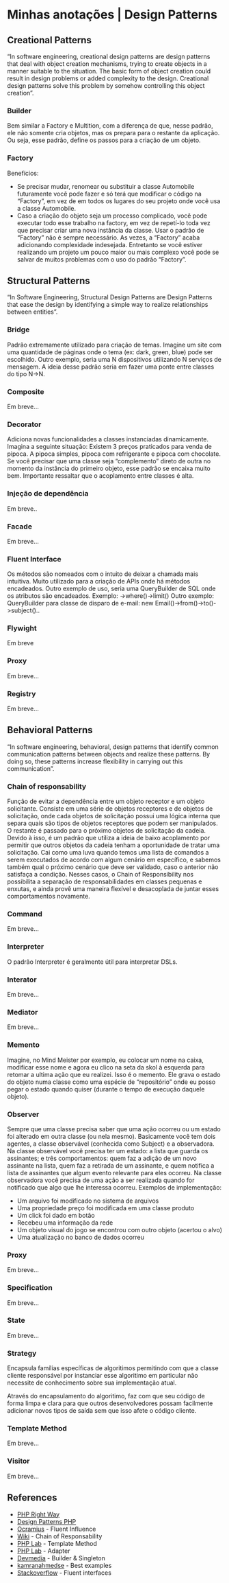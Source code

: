 # Minhas anotações | Design Patterns

## Creational Patterns
“In software engineering, creational design patterns are design patterns that deal with object creation mechanisms, trying to create objects in a manner suitable to the situation. The basic form of object creation could result in design problems or added complexity to the design. Creational design patterns solve this problem by somehow controlling this object creation”.

### Builder
Bem similar a Factory e Multition, com a diferença de que, nesse padrão, ele não somente cria objetos, mas os prepara para o restante da aplicação. Ou seja, esse padrão, define os passos para a criação de um objeto.

### Factory
Benefícios:
* Se precisar mudar, renomear ou substituir a classe Automobile futuramente você pode fazer e só terá que modificar o código na “Factory”, em vez de em todos os lugares do seu projeto onde você usa a classe Automobile.
* Caso a criação do objeto seja um processo complicado, você pode executar todo esse trabalho na factory, em vez de repetí-lo toda vez que precisar criar uma nova instância da classe.
Usar o padrão de “Factory” não é sempre necessário. As vezes, a “Factory” acaba adicionando complexidade indesejada. Entretanto se você estiver realizando um projeto um pouco maior ou mais complexo você pode se salvar de muitos problemas com o uso do padrão “Factory”.

## Structural Patterns
“In Software Engineering, Structural Design Patterns are Design Patterns that ease the design by identifying a simple way to realize relationships between entities”.

### Bridge
Padrão extremamente utilizado para criação de temas. Imagine um site com uma quantidade de páginas onde o tema (ex: dark, green, blue) pode ser escolhido. Outro exemplo, seria uma N dispositivos utilizando N serviços de mensagem.
A ideia desse padrão seria em fazer uma ponte entre classes do tipo N->N.

### Composite
Em breve...

### Decorator
Adiciona novas funcionalidades a classes instanciadas dinamicamente.
Imagina a seguinte situação: Existem 3 preços praticados para venda de pipoca. A pipoca simples, pipoca com refrigerante e pipoca com chocolate. Se você precisar que uma classe seja “complemento” direto de outra no momento da instância do primeiro objeto, esse padrão se encaixa muito bem. Importante ressaltar que o acoplamento entre classes é alta.
### Injeção de dependência
Em breve.. 

### Facade
Em breve...

### Fluent Interface
Os métodos são nomeados com o intuito de deixar a chamada mais intuitiva.
Muito utilizado para a criação de APIs onde há métodos encadeados. Outro exemplo de uso, seria uma QueryBuilder de SQL onde os atributos são encadeados. Exemplo: →where()→limit() Outro exemplo: QueryBuilder para classe de disparo de e-mail: new Email()->from()->to()->subject()..

### Flywight
Em breve

### Proxy
Em breve...

### Registry
Em breve...

## Behavioral Patterns
“In software engineering, behavioral, design patterns that identify common communication patterns between objects and realize these patterns. By doing so, these patterns increase flexibility in carrying out this communication”.

### Chain of responsability
Função de evitar a dependência entre um objeto receptor e um objeto solicitante. Consiste em uma série de objetos receptores e de objetos de solicitação, onde cada objetos de solicitação possui uma lógica interna que separa quais são tipos de objetos receptores que podem ser manipulados. O restante é passado para o próximo objetos de solicitação da cadeia.
Devido à isso, é um padrão que utiliza a ideia de baixo acoplamento por permitir que outros objetos da cadeia tenham a oportunidade de tratar uma solicitação.
Cai como uma luva quando temos uma lista de comandos a serem executados de acordo com algum cenário em específico, e sabemos também qual o próximo cenário que deve ser validado, caso o anterior não satisfaça a condição.
Nesses casos, o Chain of Responsibility nos possibilita a separação de responsabilidades em classes pequenas e enxutas, e ainda provê uma maneira flexível e desacoplada de juntar esses comportamentos novamente.

### Command
Em breve...

### Interpreter
O padrão Interpreter é geralmente útil para interpretar DSLs.

### Interator
Em breve...

### Mediator
Em breve...

### Memento
Imagine, no Mind Meister por exemplo, eu colocar um nome na caixa, modificar esse nome e agora eu clico na seta da skol à esquerda para retomar a ultima ação que eu realizei. Isso é o memento. Ele grava o estado do objeto numa classe como uma espécie de “repositório” onde eu posso pegar o estado quando quiser (durante o tempo de execução daquele objeto).

### Observer
Sempre que uma classe precisa saber que uma ação ocorreu ou um estado foi alterado em outra classe (ou nela mesmo).
Basicamente você tem dois agentes, a classe observável (conhecida como Subject) e a observadora.
Na classe observável você precisa ter um estado: a lista que guarda os assinantes; e três comportamentos: quem faz a adição de um novo assinante na lista, quem faz a retirada de um assinante, e quem notifica a lista de assinantes que algum evento relevante para eles ocorreu.
Na classe observadora você precisa de uma ação a ser realizada quando for notificado que algo que lhe interessa ocorreu.
Exemplos de implementação:
  * Um arquivo foi modificado no sistema de arquivos
  * Uma propriedade preço foi modificada em uma classe produto
  * Um click foi dado em botão
  * Recebeu uma informação da rede
  * Um objeto visual do jogo se encontrou com outro objeto (acertou o alvo)
  * Uma atualização no banco de dados ocorreu
### Proxy
Em breve...

### Specification
Em breve...

### State
Em breve...

### Strategy
Encapsula famílias específicas de algoritimos permitindo com que a classe cliente responsável por instanciar esse algoritimo em particular não necessite de conhecimento sobre sua implementação atual. </p>
<p>Através do encapsulamento do algoritimo, faz com que seu código de forma limpa e clara para que outros desenvolvedores possam facilmente adicionar novos tipos de saída sem que isso afete o código cliente.

### Template Method
Em breve...
### Visitor
Em breve...
## References
* [PHP Right Way](http://br.phptherightway.com/pages/Design-Patterns.html)
* [Design Patterns PHP](http://designpatternsphp.readthedocs.io/pt_BR/latest/README.html)
* [Ocramius](https://ocramius.github.io/blog/fluent-interfaces-are-evil/) - Fluent Influence
* [Wiki](https://pt.wikipedia.org/wiki/Chain_of_Responsibility) - Chain of Responsability
* [PHP Lab](http://www.phplab.info/categories/design-pattern/template-method-pattern) - Template Method
* [PHP Lab](http://www.phplab.info/categories/design-pattern/adapter-pattern) - Adapter
* [Devmedia](https://www.devmedia.com.br/design-patterns-aplicando-os-padroes-builder-singleton-e-prototype/31023) - Builder & Singleton
* [kamranahmedse](https://github.com/kamranahmedse/design-patterns-for-humans) - Best examples
* [Stackoverflow](https://pt.stackoverflow.com/questions/106955/o-que-%c3%a9-fluent-interface) - Fluent interfaces




